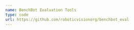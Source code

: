 ```yaml
---
name: BenchBot Evaluation Tools
type: code
url: https://github.com/roboticvisionorg/benchbot_eval
---
```

